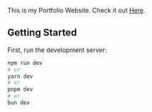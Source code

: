 This is my Portfolio Website. Check it out [Here](https://faizanalam.tech).


## Getting Started

First, run the development server:


```bash
npm run dev
# or
yarn dev
# or
pnpm dev
# or
bun dev
```
